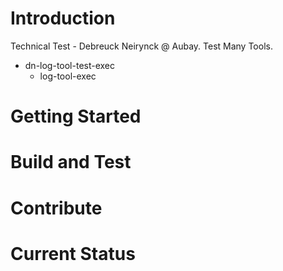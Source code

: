 # Introduction

Technical Test - Debreuck Neirynck @ Aubay. Test Many Tools.

- dn-log-tool-test-exec
	- log-tool-exec

# Getting Started

# Build and Test

# Contribute

# Current Status



